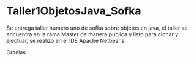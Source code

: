 # Taller1ObjetosJava_Sofka

Se entrega taller numero uno de sofka sobre objetos en java, el taller se encuentra en la rama Master de manera publica y listo para clonar y ejectuar, se realizo en el IDE Apache Netbeans 


Gracias 
